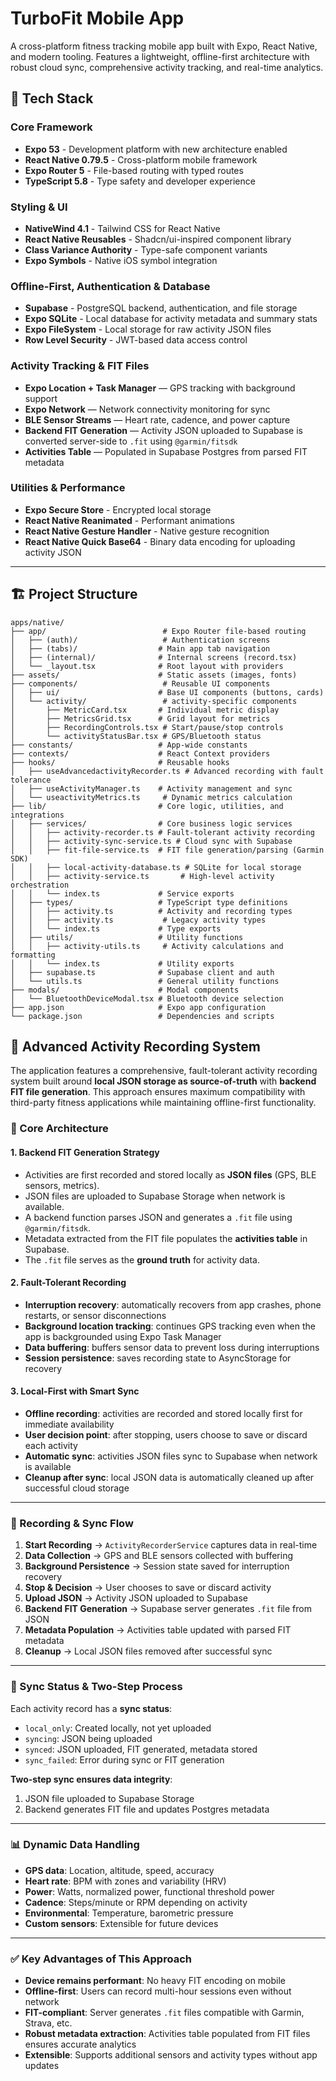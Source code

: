 # TurboFit Mobile App

A cross-platform fitness tracking mobile app built with Expo, React Native, and modern tooling. Features a lightweight, offline-first architecture with robust cloud sync, comprehensive activity tracking, and real-time analytics.

## 📱 Tech Stack

### Core Framework

* **Expo 53** - Development platform with new architecture enabled
* **React Native 0.79.5** - Cross-platform mobile framework
* **Expo Router 5** - File-based routing with typed routes
* **TypeScript 5.8** - Type safety and developer experience

### Styling & UI

* **NativeWind 4.1** - Tailwind CSS for React Native
* **React Native Reusables** - Shadcn/ui-inspired component library
* **Class Variance Authority** - Type-safe component variants
* **Expo Symbols** - Native iOS symbol integration

### Offline-First, Authentication & Database

* **Supabase** - PostgreSQL backend, authentication, and file storage
* **Expo SQLite** - Local database for activity metadata and summary stats
* **Expo FileSystem** - Local storage for raw activity JSON files
* **Row Level Security** - JWT-based data access control

### Activity Tracking & FIT Files

* **Expo Location + Task Manager** — GPS tracking with background support
* **Expo Network** — Network connectivity monitoring for sync
* **BLE Sensor Streams** — Heart rate, cadence, and power capture
* **Backend FIT Generation** — Activity JSON uploaded to Supabase is converted server-side to `.fit` using `@garmin/fitsdk`
* **Activities Table** — Populated in Supabase Postgres from parsed FIT metadata

### Utilities & Performance

* **Expo Secure Store** - Encrypted local storage
* **React Native Reanimated** - Performant animations
* **React Native Gesture Handler** - Native gesture recognition
* **React Native Quick Base64** - Binary data encoding for uploading activity JSON

---

## 🏗️ Project Structure

```
apps/native/
├── app/                          # Expo Router file-based routing
│   ├── (auth)/                   # Authentication screens
│   ├── (tabs)/                  # Main app tab navigation
│   ├── (internal)/              # Internal screens (record.tsx)
│   └── _layout.tsx              # Root layout with providers
├── assets/                      # Static assets (images, fonts)
├── components/                   # Reusable UI components
│   ├── ui/                      # Base UI components (buttons, cards)
│   └── activity/                 # activity-specific components
│       ├── MetricCard.tsx       # Individual metric display
│       ├── MetricsGrid.tsx      # Grid layout for metrics
│       ├── RecordingControls.tsx # Start/pause/stop controls
│       └── activityStatusBar.tsx # GPS/Bluetooth status
├── constants/                   # App-wide constants
├── contexts/                    # React Context providers
├── hooks/                       # Reusable hooks
│   ├── useAdvancedactivityRecorder.ts # Advanced recording with fault tolerance
│   ├── useActivityManager.ts    # Activity management and sync
│   └── useactivityMetrics.ts     # Dynamic metrics calculation
├── lib/                         # Core logic, utilities, and integrations
│   ├── services/                # Core business logic services
│   │   ├── activity-recorder.ts # Fault-tolerant activity recording
│   │   ├── activity-sync-service.ts # Cloud sync with Supabase
│   │   ├── fit-file-service.ts  # FIT file generation/parsing (Garmin SDK)
│   │   ├── local-activity-database.ts # SQLite for local storage
│   │   ├── activity-service.ts       # High-level activity orchestration
│   │   └── index.ts             # Service exports
│   ├── types/                   # TypeScript type definitions
│   │   ├── activity.ts          # Activity and recording types
│   │   ├── activity.ts           # Legacy activity types
│   │   └── index.ts             # Type exports
│   ├── utils/                   # Utility functions
│   │   ├── activity-utils.ts     # Activity calculations and formatting
│   │   └── index.ts             # Utility exports
│   ├── supabase.ts              # Supabase client and auth
│   └── utils.ts                 # General utility functions
├── modals/                      # Modal components
│   └── BluetoothDeviceModal.tsx # Bluetooth device selection
├── app.json                     # Expo app configuration
└── package.json                 # Dependencies and scripts
```

## 🎯 Advanced Activity Recording System

The application features a comprehensive, fault-tolerant activity recording system built around **local JSON storage as source-of-truth** with **backend FIT file generation**. This approach ensures maximum compatibility with third-party fitness applications while maintaining offline-first functionality.

### 🔧 Core Architecture

#### **1. Backend FIT Generation Strategy**

* Activities are first recorded and stored locally as **JSON files** (GPS, BLE sensors, metrics).
* JSON files are uploaded to Supabase Storage when network is available.
* A backend function parses JSON and generates a `.fit` file using `@garmin/fitsdk`.
* Metadata extracted from the FIT file populates the **activities table** in Supabase.
* The `.fit` file serves as the **ground truth** for activity data.

#### **2. Fault-Tolerant Recording**

* **Interruption recovery**: automatically recovers from app crashes, phone restarts, or sensor disconnections
* **Background location tracking**: continues GPS tracking even when the app is backgrounded using Expo Task Manager
* **Data buffering**: buffers sensor data to prevent loss during interruptions
* **Session persistence**: saves recording state to AsyncStorage for recovery

#### **3. Local-First with Smart Sync**

* **Offline recording**: activities are recorded and stored locally first for immediate availability
* **User decision point**: after stopping, users choose to save or discard each activity
* **Automatic sync**: activities JSON files sync to Supabase when network is available
* **Cleanup after sync**: local JSON data is automatically cleaned up after successful cloud storage

---

### 🔄 Recording & Sync Flow

1. **Start Recording** → `ActivityRecorderService` captures data in real-time
2. **Data Collection** → GPS and BLE sensors collected with buffering
3. **Background Persistence** → Session state saved for interruption recovery
4. **Stop & Decision** → User chooses to save or discard activity
5. **Upload JSON** → Activity JSON uploaded to Supabase
6. **Backend FIT Generation** → Supabase server generates `.fit` file from JSON
7. **Metadata Population** → Activities table updated with parsed FIT metadata
8. **Cleanup** → Local JSON files removed after successful sync

---

### 🔄 Sync Status & Two-Step Process

Each activity record has a **sync status**:

* `local_only`: Created locally, not yet uploaded
* `syncing`: JSON being uploaded
* `synced`: JSON uploaded, FIT generated, metadata stored
* `sync_failed`: Error during sync or FIT generation

**Two-step sync ensures data integrity**:

1. JSON file uploaded to Supabase Storage
2. Backend generates FIT file and updates Postgres metadata

---

### 📊 Dynamic Data Handling

* **GPS data**: Location, altitude, speed, accuracy
* **Heart rate**: BPM with zones and variability (HRV)
* **Power**: Watts, normalized power, functional threshold power
* **Cadence**: Steps/minute or RPM depending on activity
* **Environmental**: Temperature, barometric pressure
* **Custom sensors**: Extensible for future devices

---

### ✅ Key Advantages of This Approach

* **Device remains performant**: No heavy FIT encoding on mobile
* **Offline-first**: Users can record multi-hour sessions even without network
* **FIT-compliant**: Server generates `.fit` files compatible with Garmin, Strava, etc.
* **Robust metadata extraction**: Activities table populated from FIT files ensures accurate analytics
* **Extensible**: Supports additional sensors and activity types without app updates
